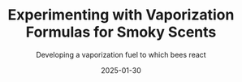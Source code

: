 ---
title: Experimenting with Vaporization Formulas for Smoky Scents
subtitle: Developing a vaporization fuel to which bees react
layout: default
modal-id: 6
date: 2025-01-30
img: smoker-formula.png
thumbnail: smoker-formula-thumbnail.jpeg
alt: image-alt
project-date: January 2025
topic: Electric Smokers
description: >
  As I've mentioned in my video of the [Electric Bee Smoker](https://youtu.be/Z4yzM0qAfn8), I've been working on vaporization formulas that smell like smoke. I've found that campfire smoke scents with woody undertones work well. Ash and tar-like aromas contribute to the authenticity, and oils containing liquid smoke extract are particularly effective.  

  **Example Formulation:**  

  **Ingredients:**  
  - **60% Vegetable Glycerin (VG)** – Provides thick vapor and smoothness  
  - **30% Propylene Glycol (PG)** – Enhances flavor and aroma diffusion  
  - **5-10% Wood Vinegar (Pyroligneous Acid, Food-Grade Only)** – Adds an authentic smoky scent  
  - **Optional:** 2-5 drops **Cade Oil (rectified)** or **Guaiacwood Essential Oil** – Enhances smokiness  

  I've also experimented with **Vetiver Essential Oil**, which adds an earthy depth to the aroma. Additionally, **nicotine** is a known insect repellent, making me wonder whether the pipe-smoking beekeepers of the past benefited from its properties or if their breath—containing CO₂—helped disperse bees.  

  Stu Taylor had an interesting invention called the **Hive Bomb**. It was an aerosol that seemed to work well on bees. His [patent](https://patents.google.com/patent/US2900300) describes the use of hardwood tars and how bees react similarly to smoke. I have heard a rumor that this product was taken off the market due to concerns in California about aerosolized tar causing cancer in humans. Some essential oil tars, like **Birch Tar**, are designed to be vaporized without carcinogenic effects and make great alternatives.  

  **Criteria for Evaluating Reactions Against a Traditional Smoker:**  
  1. Do the bees change their behavior at all?  
  2. Does the smoke drive the bees down into the frames?  
  3. Is there an **engorging reaction**? And how big is the reaction?  
  4. There's a **buzz of recognition** that the whole hive does when you smoke into a box. It is a distinct noise where the majority of the bees buzz at the same time.  
  5. Does the smoker also **mask the alarm pheromones**?  

  More experiments to come! 🐝🔥
---